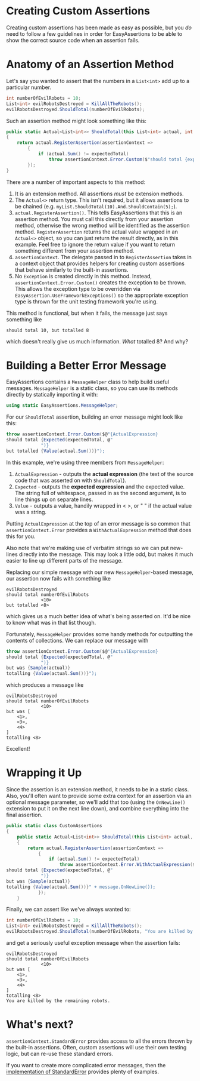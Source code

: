 # Creating Custom Assertions
Creating custom assertions has been made as easy as possible, but you _do_ need to follow a few guidelines in order for EasyAssertions to be able to show the correct source code when an assertion fails.

# Anatomy of an Assertion Method
Let's say you wanted to assert that the numbers in a `List<int>` add up to a particular number.
```c#
int numberOfEvilRobots = 10;
List<int> evilRobotsDestroyed = KillAllTheRobots();
evilRobotsDestroyed.ShouldTotal(numberOfEvilRobots);
```

Such an assertion method might look something like this:
```c#
public static Actual<List<int>> ShouldTotal(this List<int> actual, int expectedTotal)
{
    return actual.RegisterAssertion(assertionContext =>
        {
            if (actual.Sum() != expectedTotal)
                throw assertionContext.Error.Custom($"should total {expectedTotal}, but totalled {actual.Sum()}");
        });
}
```
There are a number of important aspects to this method:

1. It is an extension method. All assertions _must_ be extension methods.
2. The `Actual<>` return type. This isn't required, but it allows assertions to be chained (e.g. `myList.ShouldTotal(10).And.ShouldContain(5);`).
3. `actual.RegisterAssertion()`. This tells EasyAssertions that this is an assertion method. You must call this directly from your assertion method, otherwise the wrong method will be identified as the assertion method.
`RegisterAssertion` returns the actual value wrapped in an `Actual<>` object, so you can just return the result directly, as in this example.
Feel free to ignore the return value if you want to return something different from your assertion method.
4. `assertionContext`. The delegate passed in to `RegisterAssertion` takes in a context object that provides helpers for creating custom assertions that behave similarly to the built-in assertions.
4. No `Exception` is created directly in this method. Instead, `assertionContext.Error.Custom()` creates the exception to be thrown.
This allows the exception type to be overridden via `EasyAssertion.UseFrameworkExceptions()` so the appropriate exception type is thrown for the unit testing framework you're using.

This method is functional, but when it fails, the message just says something like

    should total 10, but totalled 8

which doesn't really give us much information. _What_ totalled 8? And why?

# Building a Better Error Message
EasyAssertions contains a `MessageHelper` class to help build useful messages. `MessageHelper` is a static class, so you can use its methods directly by statically importing it with:
```c#
using static EasyAssertions.MessageHelper;
```
For our `ShouldTotal` assertion, building an error message might look like this:
```c#
throw assertionContext.Error.Custom($@"{ActualExpression}
should total {Expected(expectedTotal, @"
             ")}
but totalled {Value(actual.Sum())}");
```
In this example, we're using three members from `MessageHelper`:

1. `ActualExpression` - outputs the **actual expression** (the text of the source code that was asserted on with `ShouldTotal`).
2. `Expected` - outputs the **expected expression** and the expected value. The string full of whitespace, passed in as the second argument, is to line things up on separate lines.
3. `Value` - outputs a value, handily wrapped in < >, or " " if the actual value was a string.

Putting `ActualExpression` at the top of an error message is so common that `assertionContext.Error` provides a `WithActualExpression` method that does this for you.

Also note that we're making use of verbatim strings so we can put new-lines directly into the message. This may look a little odd, but makes it much easier to line up different parts of the message.

Replacing our simple message with our new `MessageHelper`-based message, our assertion now fails with something like
```
evilRobotsDestroyed
should total numberOfEvilRobots
             <10>
but totalled <8>
```
which gives us a much better idea of what's being asserted on. It'd be nice to know what was in that list though.

Fortunately, `MessageHelper` provides some handy methods for outputting the contents of collections.
We can replace our message with
```c#
throw assertionContext.Error.Custom($@"{ActualExpression}
should total {Expected(expectedTotal, @"
             ")}
but was {Sample(actual)}
totalling {Value(actual.Sum())}");
```
which produces a message like
```
evilRobotsDestroyed
should total numberOfEvilRobots
             <10>
but was [
    <1>,
    <3>,
    <4>
]
totalling <8> 
```
Excellent!

# Wrapping it Up
Since the assertion is an extension method, it needs to be in a static class.
Also, you'll often want to provide some extra context for an assertion via an optional message parameter, so we'll add that too (using the `OnNewLine()` extension to put it on the next line down), and combine everything into the final assertion.
```c#
public static class CustomAssertions
{
    public static Actual<List<int>> ShouldTotal(this List<int> actual, int expectedTotal, string? message = null)
    {
        return actual.RegisterAssertion(assertionContext =>
            {
                if (actual.Sum() != expectedTotal)
                    throw assertionContext.Error.WithActualExpression($@"
should total {Expected(expectedTotal, @"
             ")}
but was {Sample(actual)}
totalling {Value(actual.Sum())}" + message.OnNewLine());
            });
    }
```

Finally, we can assert like we've always wanted to:
```c#
int numberOfEvilRobots = 10;
List<int> evilRobotsDestroyed = KillAllTheRobots();
evilRobotsDestroyed.ShouldTotal(numberOfEvilRobots, "You are killed by the remaining robots.");
```
and get a seriously useful exception message when the assertion fails:
```
evilRobotsDestroyed
should total numberOfEvilRobots
             <10>
but was [
    <1>,
    <3>,
    <4>
]
totalling <8>
You are killed by the remaining robots.
```

# What's next?
`assertionContext.StandardError` provides access to all the errors thrown by the built-in assertions. Often, custom assertions will use their own testing logic, but can re-use these standard errors.

If you want to create more complicated error messages, then the [implementation of StandardError](../EasyAssertions/StandardErrors.cs) provides plenty of examples.